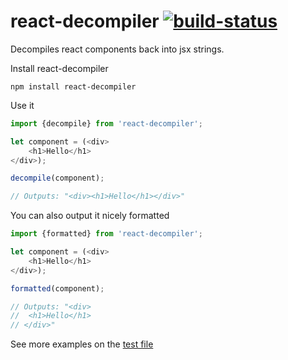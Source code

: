 # react-decompiler [![build-status](https://snap-ci.com/rogeriochaves/react-decompiler/branch/master/build_image.svg)](https://snap-ci.com/rogeriochaves/react-decompiler/branch/master)

Decompiles react components back into jsx strings.

Install react-decompiler
```
npm install react-decompiler
```

Use it
```javascript
import {decompile} from 'react-decompiler';

let component = (<div>
    <h1>Hello</h1>
</div>);

decompile(component);

// Outputs: "<div><h1>Hello</h1></div>"
```

You can also output it nicely formatted
```javascript
import {formatted} from 'react-decompiler';

let component = (<div>
    <h1>Hello</h1>
</div>);

formatted(component);

// Outputs: "<div>
//  <h1>Hello</h1>
// </div>"
```

See more examples on the [test file](https://github.com/rogeriochaves/react-decompiler/blob/master/test/decompiler_spec.js)
